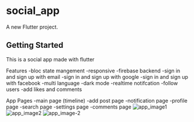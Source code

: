# social_app

A new Flutter project.

## Getting Started

This is a social app made with flutter

Features
-bloc state mangement
-responsive
-firebase backend
-sign in and sign up with email
-sign in and sign up with google
-sign in and sign up with facebook
-multi language
-dark mode
-realtime notifcation
-follow users
-add likes and comments


App Pages
-main page (timeline)
-add post page
-notification page
-profile page
-search page
-settings page
-comments page
![app_image1](https://user-images.githubusercontent.com/32137323/170884313-f09748bd-2d89-4f8d-a67d-37a46f0e168b.jpg)
![app_image2](https://user-images.githubusercontent.com/32137323/171105841-4e76b569-29ce-4277-b873-3f3a37a1493f.jpg)
![app_image-2](https://user-images.githubusercontent.com/32137323/171342983-d0310eb7-8f96-4423-8e08-1e0f7d4fe5fb.jpg)
